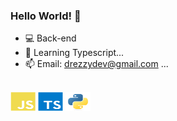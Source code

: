 ### Hello World! 🌙

- 💻 Back-end
- 📘  Learning Typescript...
- 📫 Email: drezzydev@gmail.com ...
<link rel="stylesheet" href="https://cdn.jsdelivr.net/gh/devicons/devicon@v2.15.1/devicon.min.css">

<div style="display: inline_block"><br>
  <img align="center" alt="drezzy-js" height="30" width="40" src="https://raw.githubusercontent.com/devicons/devicon/master/icons/javascript/javascript-plain.svg">
  <img align="center" alt="drezzy-ts" height="30" width="40" src="https://raw.githubusercontent.com/devicons/devicon/master/icons/typescript/typescript-original.svg">
  <img align="center" alt="drezzy-py" height="30" width="40" src="https://raw.githubusercontent.com/devicons/devicon/master/icons/python/python-original.svg">
</div>

